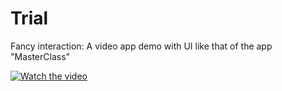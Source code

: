# Trial
Fancy interaction: A video app demo with UI like that of the app "MasterClass"

[![Watch the video](https://img.youtube.com/vi/3nMs8rfsA20/hqdefault.jpg)](https://www.youtube.com/watch?v=3nMs8rfsA20)


